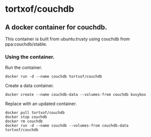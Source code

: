# tortxof/couchdb

## A docker container for couchdb.

This container is built from ubuntu:trusty using couchdb from ppa:couchdb/stable.

### Using the container.

Run the container.

    docker run -d --name couchdb tortxof/couchdb

Create a data container.

    docker create --name couchdb-data --volumes-from couchdb busybox

Replace with an updated container.

    docker pull tortxof/couchdb
    docker stop couchdb
    docker rm couchdb
    docker run -d --name couchdb --volumes-from couchdb-data tortxof/couchdb
